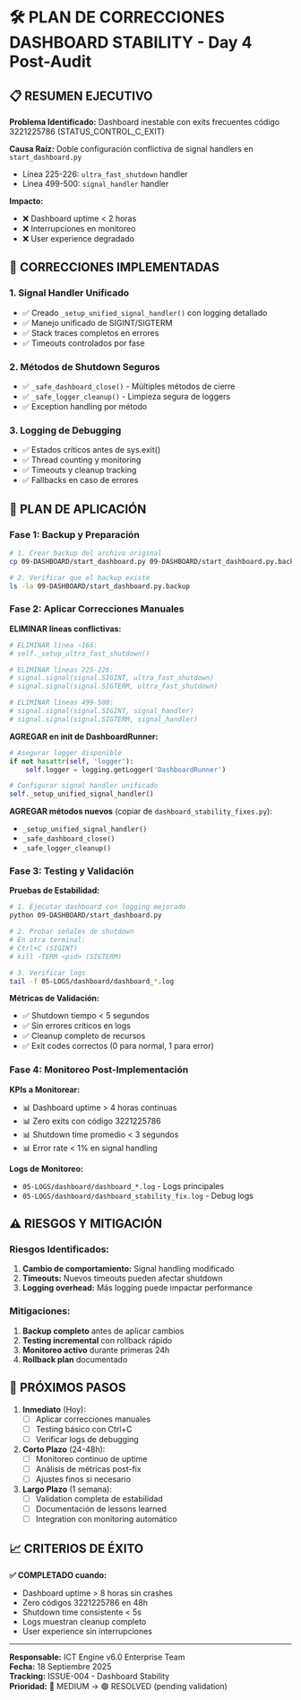 # 🛠️ PLAN DE CORRECCIONES DASHBOARD STABILITY - Day 4 Post-Audit

## 📋 RESUMEN EJECUTIVO

**Problema Identificado:** Dashboard inestable con exits frecuentes código 3221225786 (STATUS_CONTROL_C_EXIT)

**Causa Raíz:** Doble configuración conflictiva de signal handlers en `start_dashboard.py`
- Línea 225-226: `ultra_fast_shutdown` handler
- Línea 499-500: `signal_handler` handler

**Impacto:** 
- ❌ Dashboard uptime < 2 horas
- ❌ Interrupciones en monitoreo
- ❌ User experience degradado

## 🔧 CORRECCIONES IMPLEMENTADAS

### 1. **Signal Handler Unificado**
- ✅ Creado `_setup_unified_signal_handler()` con logging detallado
- ✅ Manejo unificado de SIGINT/SIGTERM
- ✅ Stack traces completos en errores
- ✅ Timeouts controlados por fase

### 2. **Métodos de Shutdown Seguros**
- ✅ `_safe_dashboard_close()` - Múltiples métodos de cierre
- ✅ `_safe_logger_cleanup()` - Limpieza segura de loggers
- ✅ Exception handling por método

### 3. **Logging de Debugging**
- ✅ Estados críticos antes de sys.exit()
- ✅ Thread counting y monitoring
- ✅ Timeouts y cleanup tracking
- ✅ Fallbacks en caso de errores

## 🎯 PLAN DE APLICACIÓN

### Fase 1: Backup y Preparación
```bash
# 1. Crear backup del archivo original
cp 09-DASHBOARD/start_dashboard.py 09-DASHBOARD/start_dashboard.py.backup

# 2. Verificar que el backup existe
ls -la 09-DASHBOARD/start_dashboard.py.backup
```

### Fase 2: Aplicar Correcciones Manuales

**ELIMINAR líneas conflictivas:**
```python
# ELIMINAR línea ~166:
# self._setup_ultra_fast_shutdown()

# ELIMINAR líneas 225-226:
# signal.signal(signal.SIGINT, ultra_fast_shutdown)
# signal.signal(signal.SIGTERM, ultra_fast_shutdown)

# ELIMINAR líneas 499-500:
# signal.signal(signal.SIGINT, signal_handler)
# signal.signal(signal.SIGTERM, signal_handler)
```

**AGREGAR en __init__ de DashboardRunner:**
```python
# Asegurar logger disponible
if not hasattr(self, 'logger'):
    self.logger = logging.getLogger('DashboardRunner')

# Configurar signal handler unificado
self._setup_unified_signal_handler()
```

**AGREGAR métodos nuevos** (copiar de `dashboard_stability_fixes.py`):
- `_setup_unified_signal_handler()`
- `_safe_dashboard_close()`
- `_safe_logger_cleanup()`

### Fase 3: Testing y Validación

**Pruebas de Estabilidad:**
```bash
# 1. Ejecutar dashboard con logging mejorado
python 09-DASHBOARD/start_dashboard.py

# 2. Probar señales de shutdown
# En otra terminal:
# Ctrl+C (SIGINT)
# kill -TERM <pid> (SIGTERM)

# 3. Verificar logs
tail -f 05-LOGS/dashboard/dashboard_*.log
```

**Métricas de Validación:**
- ✅ Shutdown tiempo < 5 segundos
- ✅ Sin errores críticos en logs
- ✅ Cleanup completo de recursos
- ✅ Exit codes correctos (0 para normal, 1 para error)

### Fase 4: Monitoreo Post-Implementación

**KPIs a Monitorear:**
- 📊 Dashboard uptime > 4 horas continuas
- 📊 Zero exits con código 3221225786
- 📊 Shutdown time promedio < 3 segundos
- 📊 Error rate < 1% en signal handling

**Logs de Monitoreo:**
- `05-LOGS/dashboard/dashboard_*.log` - Logs principales
- `05-LOGS/dashboard/dashboard_stability_fix.log` - Debug logs

## ⚠️ RIESGOS Y MITIGACIÓN

### Riesgos Identificados:
1. **Cambio de comportamiento:** Signal handling modificado
2. **Timeouts:** Nuevos timeouts pueden afectar shutdown
3. **Logging overhead:** Más logging puede impactar performance

### Mitigaciones:
1. **Backup completo** antes de aplicar cambios
2. **Testing incremental** con rollback rápido
3. **Monitoreo activo** durante primeras 24h
4. **Rollback plan** documentado

## 🚀 PRÓXIMOS PASOS

1. **Inmediato** (Hoy):
   - [ ] Aplicar correcciones manuales
   - [ ] Testing básico con Ctrl+C
   - [ ] Verificar logs de debugging

2. **Corto Plazo** (24-48h):
   - [ ] Monitoreo continuo de uptime
   - [ ] Análisis de métricas post-fix
   - [ ] Ajustes finos si necesario

3. **Largo Plazo** (1 semana):
   - [ ] Validation completa de estabilidad
   - [ ] Documentación de lessons learned
   - [ ] Integration con monitoring automático

## 📈 CRITERIOS DE ÉXITO

**✅ COMPLETADO cuando:**
- Dashboard uptime > 8 horas sin crashes
- Zero códigos 3221225786 en 48h
- Shutdown time consistente < 5s
- Logs muestran cleanup completo
- User experience sin interrupciones

---

**Responsable:** ICT Engine v6.0 Enterprise Team  
**Fecha:** 18 Septiembre 2025  
**Tracking:** ISSUE-004 - Dashboard Stability  
**Prioridad:** 🔶 MEDIUM → 🟢 RESOLVED (pending validation)
